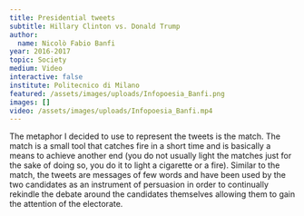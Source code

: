 ```yaml
---
title: Presidential tweets
subtitle: Hillary Clinton vs. Donald Trump
author:
  name: Nicolò Fabio Banfi
year: 2016-2017
topic: Society
medium: Video
interactive: false
institute: Politecnico di Milano
featured: /assets/images/uploads/Infopoesia_Banfi.png
images: []
video: /assets/images/uploads/Infopoesia_Banfi.mp4
---
```

The metaphor I decided to use to represent the tweets is the match. The match is a small tool that catches fire in a short time and is basically a means to achieve another end (you do not usually light the matches just for the sake of doing so, you do it to light a cigarette or a fire). Similar to the match, the tweets are messages of few words and have been used by the two candidates as an instrument of persuasion in order to continually rekindle the debate around the candidates themselves allowing them to gain the attention of the electorate.
